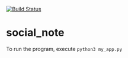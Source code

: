 [![Build Status](https://travis-ci.com/Livinglist/social_note.svg?branch=master)](https://travis-ci.com/Livinglist/social_note)

# social_note

To run the program, execute ```python3 my_app.py```


